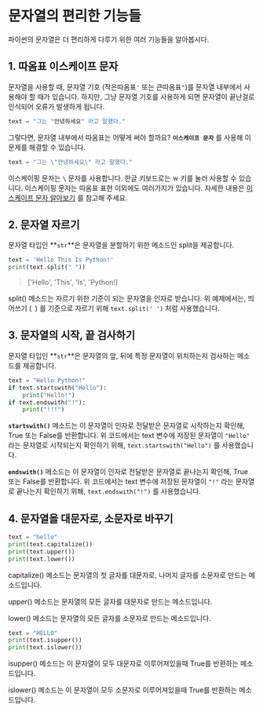 # 문자열의 편리한 기능들
파이썬의 문자열은 더 편리하게 다루기 위한 여러 기능들을 알아봅시다.

## 1. 따옴표 이스케이프 문자
문자열을 사용할 때, 문자열 기호 (작은따옴표`'` 또는 큰따옴표`"`)를 문자열 내부에서 사용해야 할 때가 있습니다. 하지만, 그냥 문자열 기호를 사용하게 되면 문자열이 끝난걸로 인식되어 오류가 발생하게 됩니다.
```python
text = "그는 "안녕하세요" 라고 말했다."
```
그렇다면, 문자열 내부에서 따옴표는 어떻게 써야 할까요?
**`이스케이프 문자`** 를 사용해 이 문제를 해결할 수 있습니다.
```python
text = "그는 \"안녕하세요\" 라고 말했다."
```
이스케이핑 문자는 **`\`** 문자를 사용합니다. 한글 키보드로는 `￦` 키를 눌러 사용할 수 있습니다.
이스케이핑 문자는 따옴표 표현 이외에도 여러가지가 있습니다. 자세한 내용은 [이스케이프 문자 알아보기](https://zetawiki.com/wiki/%EC%9D%B4%EC%8A%A4%EC%BC%80%EC%9D%B4%ED%94%84_%EB%AC%B8%EC%9E%90) 를 참고해 주세요.

## 2. 문자열 자르기
문자열 타입인 **`str`**은 문자열을 분할하기 위한 메소드인 split을 제공합니다.
```python
text = 'Hello This Is Python!'
print(text.split(" "))
```
> ['Hello', 'This', 'Is', 'Python!]

split() 메소드는 자르기 위한 기준이 되는 문자열을 인자로 받습니다. 위 예제에서는, 띄어쓰기 (` `) 를 기준으로 자르기 위해
`text.split(' ')` 처럼 사용했습니다.

## 3. 문자열의 시작, 끝 검사하기
문자열 타입인 **`str`**은 문자열의 앞, 뒤에 특정 문자열이 위치하는지 검사하는 메소드를 제공합니다.
```python
text = "Hello Python!"
if text.startswith("Hello"):
    print("Hello!")
if text.endswith("!"):
    print("!!!")
```
**`startswith()`** 메소드는 이 문자열이 인자로 전달받은 문자열로 시작하는지 확인해, True 또는 False를 반환합니다. 
위 코드에서는 text 변수에 저장된 문자열이 `"Hello"` 라는 문자열로 시작되는지 확인하기 위해, `text.startswith("Hello")` 를 사용했습니다.

**`endswith()`** 메소드는 이 문자열이 인자로 전달받은 문자열로 끝나는지 확인해, True 또는 False를 반환합니다.
위 코드에서는 text 변수에 저장된 문자열이 `"!"` 라는 문자열로 끝나는지 확인하기 위해, `text.endswith("!")` 를 사용했습니다.

## 4. 문자열을 대문자로, 소문자로 바꾸기
```python
text = "hello"
print(text.capitalize())
print(text.upper())
print(text.lower())
```
capitalize() 메소드는 문자열의 첫 글자를 대문자로, 나머지 글자를 소문자로 만드는 메소드입니다.

upper() 메소드는 문자열의 모든 글자를 대문자로 만드는 메소드입니다.

lower() 메소드는 문자열의 모든 글자를 소문자로 만드는 메소드입니다.

```python
text = "HELLO"
print(text.isupper())
print(text.islower())
```
isupper() 메소드는 이 문자열이 모두 대문자로 이루어져있을때 True를 반환하는 메소드입니다.

islower() 메소드는 이 문자열이 모두 소문자로 이루어져있을때 True를 반환하는 메소드입니다.